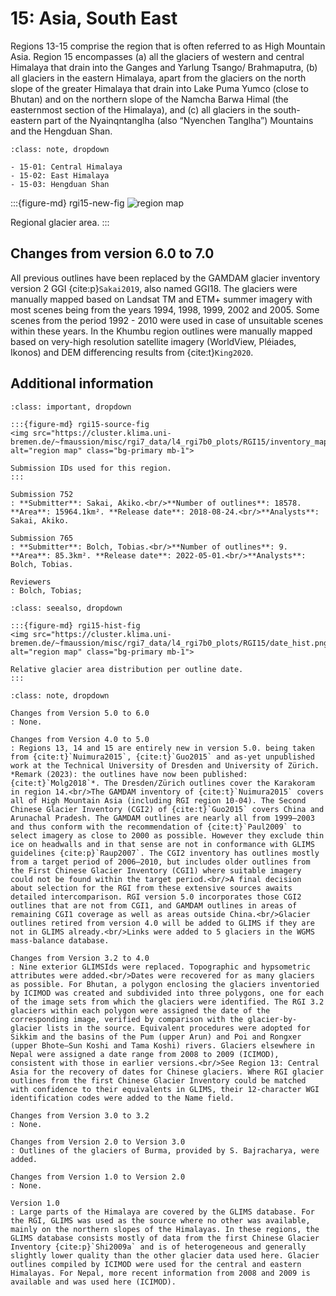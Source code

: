 # 15: Asia, South East

Regions 13-15 comprise the region that is often referred to as High Mountain Asia. Region 15 encompasses (a) all the glaciers of western and central Himalaya that drain into the Ganges and Yarlung Tsango/ Brahmaputra, (b) all glaciers in the eastern Himalaya, apart from the glaciers on the north slope of the greater Himalaya that drain into Lake Puma Yumco (close to Bhutan) and on the northern slope of the Namcha Barwa Himal (the easternmost section of the Himalaya), and (c) all glaciers in the south-eastern part of the Nyainqntanglha (also “Nyenchen Tanglha”) Mountains and the Hengduan Shan. 

```{admonition} Subregions
:class: note, dropdown

- 15-01: Central Himalaya
- 15-02: East Himalaya
- 15-03: Hengduan Shan

```

:::{figure-md} rgi15-new-fig
<img src="https://cluster.klima.uni-bremen.de/~fmaussion/misc/rgi7_data/l4_rgi7b0_plots/RGI15/isrgi6_map.jpeg" alt="region map" class="bg-primary mb-1">

Regional glacier area.
:::

## Changes from version 6.0 to 7.0

All previous outlines have been replaced by the GAMDAM glacier inventory version 2 GGI {cite:p}`Sakai2019`, also named GGI18. The glaciers were manually mapped based on Landsat TM and ETM+ summer imagery with most scenes being from the years 1994, 1998, 1999, 2002 and 2005. Some scenes from the period 1992 - 2010 were used in case of unsuitable scenes within these years. In the Khumbu region outlines were manually mapped based on very-high resolution satellite imagery (WorldView, Pléiades, Ikonos) and DEM differencing results from {cite:t}`King2020`.

## Additional information 

```{admonition} Data sources and analysts
:class: important, dropdown

:::{figure-md} rgi15-source-fig
<img src="https://cluster.klima.uni-bremen.de/~fmaussion/misc/rgi7_data/l4_rgi7b0_plots/RGI15/inventory_map.jpeg" alt="region map" class="bg-primary mb-1">

Submission IDs used for this region.
:::

Submission 752
: **Submitter**: Sakai, Akiko.<br/>**Number of outlines**: 18578. **Area**: 15964.1km². **Release date**: 2018-08-24.<br/>**Analysts**: Sakai, Akiko.

Submission 765
: **Submitter**: Bolch, Tobias.<br/>**Number of outlines**: 9. **Area**: 85.3km². **Release date**: 2022-05-01.<br/>**Analysts**: Bolch, Tobias.

Reviewers
: Bolch, Tobias;

```

```{admonition} Outlines date distribution
:class: seealso, dropdown

:::{figure-md} rgi15-hist-fig
<img src="https://cluster.klima.uni-bremen.de/~fmaussion/misc/rgi7_data/l4_rgi7b0_plots/RGI15/date_hist.png" alt="region map" class="bg-primary mb-1">

Relative glacier area distribution per outline date.
:::

```

```{admonition} Version history
:class: note, dropdown

Changes from Version 5.0 to 6.0
: None.

Changes from Version 4.0 to 5.0
: Regions 13, 14 and 15 are entirely new in version 5.0. being taken from {cite:t}`Nuimura2015`, {cite:t}`Guo2015` and as-yet unpublished work at the Technical University of Dresden and University of Zürich. *Remark (2023): the outlines have now been published: {cite:t}`Molg2018`*. The Dresden/Zürich outlines cover the Karakoram in region 14.<br/>The GAMDAM inventory of {cite:t}`Nuimura2015` covers all of High Mountain Asia (including RGI region 10-04). The Second Chinese Glacier Inventory (CGI2) of {cite:t}`Guo2015` covers China and Arunachal Pradesh. The GAMDAM outlines are nearly all from 1999–2003 and thus conform with the recommendation of {cite:t}`Paul2009` to select imagery as close to 2000 as possible. However they exclude thin ice on headwalls and in that sense are not in conformance with GLIMS guidelines {cite:p}`Raup2007`. The CGI2 inventory has outlines mostly from a target period of 2006–2010, but includes older outlines from the First Chinese Glacier Inventory (CGI1) where suitable imagery could not be found within the target period.<br/>A final decision about selection for the RGI from these extensive sources awaits detailed intercomparison. RGI version 5.0 incorporates those CGI2 outlines that are not from CGI1, and GAMDAM outlines in areas of remaining CGI1 coverage as well as areas outside China.<br/>Glacier outlines retired from version 4.0 will be added to GLIMS if they are not in GLIMS already.<br/>Links were added to 5 glaciers in the WGMS mass-balance database.

Changes from Version 3.2 to 4.0
: Nine exterior GLIMSIds were replaced. Topographic and hypsometric attributes were added.<br/>Dates were recovered for as many glaciers as possible. For Bhutan, a polygon enclosing the glaciers inventoried by ICIMOD was created and subdivided into three polygons, one for each of the image sets from which the glaciers were identified. The RGI 3.2 glaciers within each polygon were assigned the date of the corresponding image, verified by comparison with the glacier-by-glacier lists in the source. Equivalent procedures were adopted for Sikkim and the basins of the Pum (upper Arun) and Poi and Rongxer (upper Bhote–Sun Koshi and Tama Koshi) rivers. Glaciers elsewhere in Nepal were assigned a date range from 2008 to 2009 (ICIMOD), consistent with those in earlier versions.<br/>See Region 13: Central Asia for the recovery of dates for Chinese glaciers. Where RGI glacier outlines from the first Chinese Glacier Inventory could be matched with confidence to their equivalents in GLIMS, their 12-character WGI identification codes were added to the Name field.

Changes from Version 3.0 to 3.2
: None.

Changes from Version 2.0 to Version 3.0
: Outlines of the glaciers of Burma, provided by S. Bajracharya, were added.

Changes from Version 1.0 to Version 2.0
: None.

Version 1.0
: Large parts of the Himalaya are covered by the GLIMS database. For the RGI, GLIMS was used as the source where no other was available, mainly on the northern slopes of the Himalayas. In these regions, the GLIMS database consists mostly of data from the first Chinese Glacier Inventory {cite:p}`Shi2009a` and is of heterogeneous and generally slightly lower quality than the other glacier data used here. Glacier outlines compiled by ICIMOD were used for the central and eastern Himalayas. For Nepal, more recent information from 2008 and 2009 is available and was used here (ICIMOD).

```
